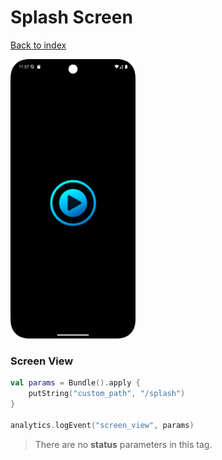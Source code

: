 # Splash Screen
[Back to index](index.md)


<img src="img/splash_screen.png" style="width:200px;" />

### Screen View

```kotlin
val params = Bundle().apply {
    putString("custom_path", "/splash")
}

analytics.logEvent("screen_view", params)
```
> There are no **status** parameters in this tag.




